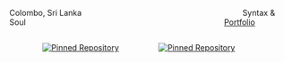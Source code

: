 Colombo, Sri Lanka &nbsp;&nbsp;&nbsp;&nbsp;&nbsp;&nbsp;&nbsp;&nbsp;&nbsp;&nbsp;&nbsp;&nbsp;&nbsp;&nbsp;&nbsp;&nbsp;&nbsp;&nbsp;&nbsp;&nbsp;&nbsp;&nbsp;&nbsp;&nbsp;&nbsp;&nbsp;&nbsp;&nbsp;&nbsp;&nbsp;&nbsp;&nbsp;&nbsp;&nbsp;&nbsp;&nbsp;&nbsp;&nbsp;&nbsp;&nbsp;&nbsp;&nbsp;&nbsp;&nbsp;&nbsp;&nbsp;&nbsp;&nbsp;&nbsp;&nbsp;&nbsp;&nbsp;&nbsp;&nbsp;&nbsp;&nbsp;&nbsp;&nbsp;&nbsp;&nbsp;&nbsp;&nbsp;&nbsp;&nbsp;&nbsp;&nbsp;&nbsp;&nbsp;&nbsp;&nbsp;&nbsp; Syntax & Soul &nbsp;&nbsp;&nbsp;&nbsp;&nbsp;&nbsp;&nbsp;&nbsp;&nbsp;&nbsp;&nbsp;&nbsp;&nbsp;&nbsp;&nbsp;&nbsp;&nbsp;&nbsp;&nbsp;&nbsp;&nbsp;&nbsp;&nbsp;&nbsp;&nbsp;&nbsp;&nbsp;&nbsp;&nbsp;&nbsp;&nbsp;&nbsp;&nbsp;&nbsp;&nbsp;&nbsp;&nbsp;&nbsp;&nbsp;&nbsp;&nbsp;&nbsp;&nbsp;&nbsp;&nbsp;&nbsp;&nbsp;&nbsp;&nbsp;&nbsp;&nbsp;&nbsp;&nbsp;&nbsp;&nbsp;&nbsp;&nbsp;&nbsp;&nbsp;&nbsp;&nbsp;&nbsp;&nbsp;&nbsp;&nbsp;&nbsp;&nbsp;&nbsp;&nbsp;&nbsp;&nbsp;&nbsp;&nbsp;&nbsp;&nbsp;&nbsp;&nbsp;&nbsp;&nbsp;&nbsp;&nbsp;&nbsp;&nbsp;&nbsp;&nbsp;&nbsp;&nbsp;&nbsp; [Portfolio](https://www.linkedin.com/in/linaluthsara/)

##

&nbsp;&nbsp;&nbsp;&nbsp;&nbsp;&nbsp;&nbsp;&nbsp;&nbsp;&nbsp;&nbsp;&nbsp;&nbsp;&nbsp;&nbsp;[![Pinned Repository](https://github-readme-stats.vercel.app/api/pin/?username=LinalUthsara&#x26;repo=Synexis_Backend)](https://github.com/LinalUthsara/Synexis_Backend)
&nbsp;&nbsp;&nbsp;&nbsp;&nbsp;&nbsp;&nbsp;&nbsp;&nbsp;&nbsp;&nbsp;&nbsp;&nbsp;&nbsp;&nbsp;&nbsp;
[![Pinned Repository](https://github-readme-stats.vercel.app/api/pin/?username=VinilaDeveen&#x26;repo=Lumina)](https://github.com/VinilaDeveen/Lumina)
